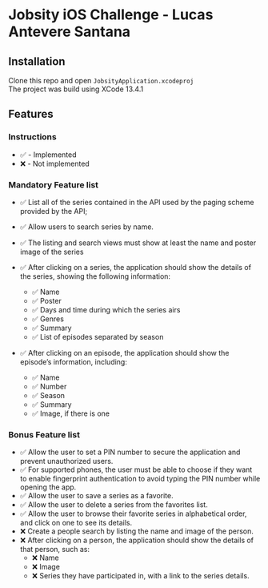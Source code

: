 # Jobsity iOS Challenge - Lucas Antevere Santana

## Installation

Clone this repo and open `JobsityApplication.xcodeproj`\
The project was build using XCode 13.4.1

## Features

### Instructions

- :white_check_mark: - Implemented
- :x: - Not implemented

### Mandatory Feature list

- :white_check_mark: List all of the series contained in the API used by the paging scheme provided by the API;
- :white_check_mark: Allow users to search series by name.
- :white_check_mark: The listing and search views must show at least the name and poster image of the
series

- :white_check_mark: After clicking on a series, the application should show the details of the series, showing
the following information:
  - :white_check_mark: Name
  - :white_check_mark: Poster
  - :white_check_mark: Days and time during which the series airs
  - :white_check_mark: Genres
  - :white_check_mark: Summary
  - :white_check_mark: List of episodes separated by season

- :white_check_mark: After clicking on an episode, the application should show the episode’s information, including:
  - :white_check_mark: Name
  - :white_check_mark: Number
  - :white_check_mark: Season
  - :white_check_mark: Summary
  - :white_check_mark: Image, if there is one

### Bonus Feature list

- :white_check_mark: Allow the user to set a PIN number to secure the application and prevent unauthorized users.
- :white_check_mark: For supported phones, the user must be able to choose if they want to enable fingerprint authentication to avoid typing the PIN number while opening the app.
- :white_check_mark: Allow the user to save a series as a favorite.
- :white_check_mark: Allow the user to delete a series from the favorites list.
- :white_check_mark: Allow the user to browse their favorite series in alphabetical order, and click on one to
see its details.
- :x: Create a people search by listing the name and image of the person.
- :x: After clicking on a person, the application should show the details of that person, such
as:
  - :x: Name
  - :x: Image
  - :x: Series they have participated in, with a link to the series details.
